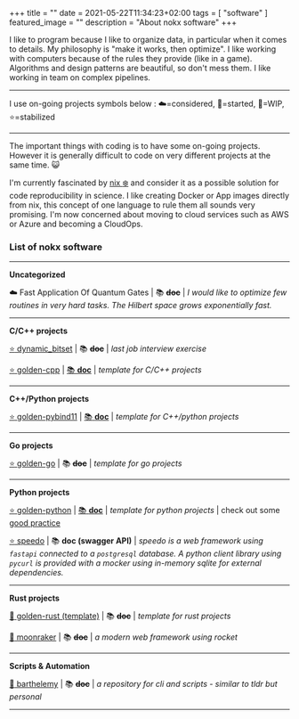 +++
title = ""
date = 2021-05-22T11:34:23+02:00
tags = [ "software" ]
featured_image = ""
description = "About nokx software"
+++

I like to program because I like to organize data, in particular when it comes to details. My philosophy is  "make it works, then optimize". I like working with computers because of the rules they provide (like in a game). Algorithms and design patterns are beautiful, so don't mess them. I like working in team on complex pipelines.


***

I use on-going projects symbols below : :cloud:=considered, :car:=started, :hammer:=​WIP, :star:=stabilized

***

The important things with coding is to have some on-going projects. However it is generally difficult to code on very different projects at the same time. :smiley_cat: 

I'm currently fascinated by [nix :snowflake:](https://nixos.org/)  and consider it as a possible solution for code reproducibility in science. I like creating Docker or App images directly from nix, this concept of one language to rule them all sounds very promising. I'm now concerned about moving to cloud services such as AWS or Azure and becoming a CloudOps.


### List of nokx software

***

**Uncategorized**

:cloud: Fast Application Of Quantum Gates |  :books: ~~**doc**~~  |  *I would like to optimize few routines in very hard tasks. The Hilbert space grows exponentially fast.*

***
**C/C++ projects**

[:star: dynamic_bitset](https://github.com/nokx5/dynamic_bitset)  |  :books: ~~**doc**~~  |  *last job interview exercise*

[:star: golden-cpp](https://github.com/nokx5/golden-cpp) | [:books: **doc**](https://nokx5.github.io/golden-cpp) | *template for C/C++ projects*

***
**C++/Python projects**

[:star: golden-pybind11](https://github.com/nokx5/golden-pybind11) | [:books: **doc**](https://nokx5.github.io/golden-pybind11) | *template for C++/python projects*

***
**Go projects**

[:star: golden-go](https://github.com/nokx5/golden-go) | :books: ~~**doc**~~ | *template for go projects*

***
**Python projects**

[:star: golden-python](https://github.com/nokx5/golden-python) | [:books: **doc**](https://nokx5.github.io/golden-python) | *template for python projects* | check out some [good practice](https://nokx5.github.io/golden-python/examples/index.html)

[:star: speedo](https://github.com/nokx5/speedo) | :books: **doc (swagger API)** | *speedo is a web framework using `fastapi` connected to a `postgresql` database. A python client library using `pycurl` is provided with a mocker using in-memory sqlite for external dependencies.*

---

**Rust projects**

[:hammer: golden-rust (template)](https://github.com/nokx5/golden-rust) | :books: ~~**doc**~~ | *template for rust projects*

[:car: moonraker](https://github.com/nokx5/moonraker) | :books: ~~**doc**~~ | *a modern web framework using rocket*

***
**Scripts & Automation**

[:car: barthelemy](https://github.com/nokx5/barthelemy) | :books: ~~**doc**~~ | *a repository for cli and scripts - similar to tldr but personal*

***